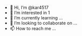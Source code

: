 - 👋 Hi, I’m @kar4517
- 👀 I’m interested in 1
- 🌱 I’m currently learning ...
- 💞️ I’m looking to collaborate on ...
- 📫 How to reach me ...

<!---
kar4517/kar4517 is a ✨ special ✨ repository because its `README.md` (this file) appears on your GitHub profile.
You can click the Preview link to take a look at your changes.
--->
